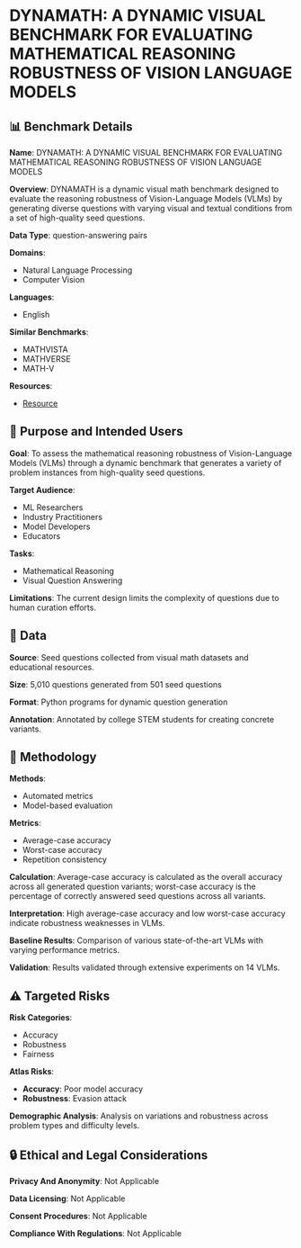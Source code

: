 # DYNAMATH: A DYNAMIC VISUAL BENCHMARK FOR EVALUATING MATHEMATICAL REASONING ROBUSTNESS OF VISION LANGUAGE MODELS

## 📊 Benchmark Details

**Name**: DYNAMATH: A DYNAMIC VISUAL BENCHMARK FOR EVALUATING MATHEMATICAL REASONING ROBUSTNESS OF VISION LANGUAGE MODELS

**Overview**: DYNAMATH is a dynamic visual math benchmark designed to evaluate the reasoning robustness of Vision-Language Models (VLMs) by generating diverse questions with varying visual and textual conditions from a set of high-quality seed questions.

**Data Type**: question-answering pairs

**Domains**:
- Natural Language Processing
- Computer Vision

**Languages**:
- English

**Similar Benchmarks**:
- MATHVISTA
- MATHVERSE
- MATH-V

**Resources**:
- [Resource](https://dynamath.github.io)

## 🎯 Purpose and Intended Users

**Goal**: To assess the mathematical reasoning robustness of Vision-Language Models (VLMs) through a dynamic benchmark that generates a variety of problem instances from high-quality seed questions.

**Target Audience**:
- ML Researchers
- Industry Practitioners
- Model Developers
- Educators

**Tasks**:
- Mathematical Reasoning
- Visual Question Answering

**Limitations**: The current design limits the complexity of questions due to human curation efforts.

## 💾 Data

**Source**: Seed questions collected from visual math datasets and educational resources.

**Size**: 5,010 questions generated from 501 seed questions

**Format**: Python programs for dynamic question generation

**Annotation**: Annotated by college STEM students for creating concrete variants.

## 🔬 Methodology

**Methods**:
- Automated metrics
- Model-based evaluation

**Metrics**:
- Average-case accuracy
- Worst-case accuracy
- Repetition consistency

**Calculation**: Average-case accuracy is calculated as the overall accuracy across all generated question variants; worst-case accuracy is the percentage of correctly answered seed questions across all variants.

**Interpretation**: High average-case accuracy and low worst-case accuracy indicate robustness weaknesses in VLMs.

**Baseline Results**: Comparison of various state-of-the-art VLMs with varying performance metrics.

**Validation**: Results validated through extensive experiments on 14 VLMs.

## ⚠️ Targeted Risks

**Risk Categories**:
- Accuracy
- Robustness
- Fairness

**Atlas Risks**:
- **Accuracy**: Poor model accuracy
- **Robustness**: Evasion attack

**Demographic Analysis**: Analysis on variations and robustness across problem types and difficulty levels.

## 🔒 Ethical and Legal Considerations

**Privacy And Anonymity**: Not Applicable

**Data Licensing**: Not Applicable

**Consent Procedures**: Not Applicable

**Compliance With Regulations**: Not Applicable
